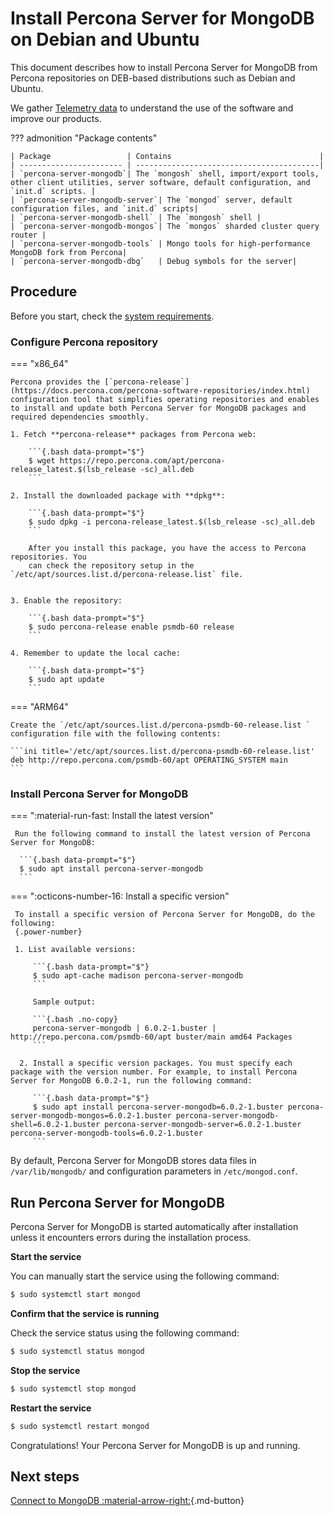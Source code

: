 # Install Percona Server for MongoDB on Debian and Ubuntu

This document describes how to install Percona Server for MongoDB from Percona repositories on DEB-based distributions such as Debian and Ubuntu. 

We gather [Telemetry data](../telemetry.md) to understand the use of the software and improve our products.

??? admonition "Package contents"

    | Package                 | Contains                                 |
    | ----------------------- | -----------------------------------------|
    | `percona-server-mongodb`| The `mongosh` shell, import/export tools, other client utilities, server software, default configuration, and `init.d` scripts. |
    | `percona-server-mongodb-server`| The `mongod` server, default configuration files, and `init.d` scripts|
    | `percona-server-mongodb-shell` | The `mongosh` shell |
    | `percona-server-mongodb-mongos`| The `mongos` sharded cluster query router |
    | `percona-server-mongodb-tools` | Mongo tools for high-performance MongoDB fork from Percona|
    | `percona-server-mongodb-dbg`   | Debug symbols for the server|

## Procedure

Before you start, check the [system requirements](system-requirements.md).

### Configure Percona repository

=== "x86_64"

    Percona provides the [`percona-release`](https://docs.percona.com/percona-software-repositories/index.html) configuration tool that simplifies operating repositories and enables to install and update both Percona Server for MongoDB packages and required dependencies smoothly.    

    1. Fetch **percona-release** packages from Percona web:
        
        ```{.bash data-prompt="$"}
        $ wget https://repo.percona.com/apt/percona-release_latest.$(lsb_release -sc)_all.deb
        ```    

    2. Install the downloaded package with **dpkg**:    

        ```{.bash data-prompt="$"}
        $ sudo dpkg -i percona-release_latest.$(lsb_release -sc)_all.deb
        ```    

        After you install this package, you have the access to Percona repositories. You
        can check the repository setup in the `/etc/apt/sources.list.d/percona-release.list` file.    
    

    3. Enable the repository:    

        ```{.bash data-prompt="$"}
        $ sudo percona-release enable psmdb-60 release
        ```    

    4. Remember to update the local cache:    

        ```{.bash data-prompt="$"}
        $ sudo apt update
        ```

=== "ARM64"

    Create the `/etc/apt/sources.list.d/percona-psmdb-60-release.list ` configuration file with the following contents:

    ```ini title='/etc/apt/sources.list.d/percona-psmdb-60-release.list'
    deb http://repo.percona.com/psmdb-60/apt OPERATING_SYSTEM main
    ```

### Install Percona Server for MongoDB

=== ":material-run-fast: Install the latest version"

     Run the following command to install the latest version of Percona Server for MongoDB:

      ```{.bash data-prompt="$"}
      $ sudo apt install percona-server-mongodb
      ```

=== ":octicons-number-16: Install a specific version"

     To install a specific version of Percona Server for MongoDB, do the following:
     {.power-number}

     1. List available versions:

         ```{.bash data-prompt="$"}
         $ sudo apt-cache madison percona-server-mongodb
         ```

         Sample output:

         ```{.bash .no-copy}
         percona-server-mongodb | 6.0.2-1.buster | http://repo.percona.com/psmdb-60/apt buster/main amd64 Packages
         ```

      2. Install a specific version packages. You must specify each package with the version number. For example, to install Percona Server for MongoDB 6.0.2-1, run the following command:

         ```{.bash data-prompt="$"}
         $ sudo apt install percona-server-mongodb=6.0.2-1.buster percona-server-mongodb-mongos=6.0.2-1.buster percona-server-mongodb-shell=6.0.2-1.buster percona-server-mongodb-server=6.0.2-1.buster percona-server-mongodb-tools=6.0.2-1.buster
         ```

By default, Percona Server for MongoDB stores data files in `/var/lib/mongodb/`
and configuration parameters in `/etc/mongod.conf`.

## Run Percona Server for MongoDB

Percona Server for MongoDB is started automatically after installation unless it encounters errors during the installation process.

**Start the service**

You can manually start the service using the following command:

```{.bash data-prompt="$"}
$ sudo systemctl start mongod
```

**Confirm that the service is running**

Check the service status using the following command:

```{.bash data-prompt="$"}
$ sudo systemctl status mongod
```

**Stop the service**

```{.bash data-prompt="$"}
$ sudo systemctl stop mongod
```

**Restart the service**

```{.bash data-prompt="$"}
$ sudo systemctl restart mongod
```

Congratulations! Your Percona Server for MongoDB is up and running. 

## Next steps

[Connect to MongoDB :material-arrow-right:](../connect.md){.md-button}
